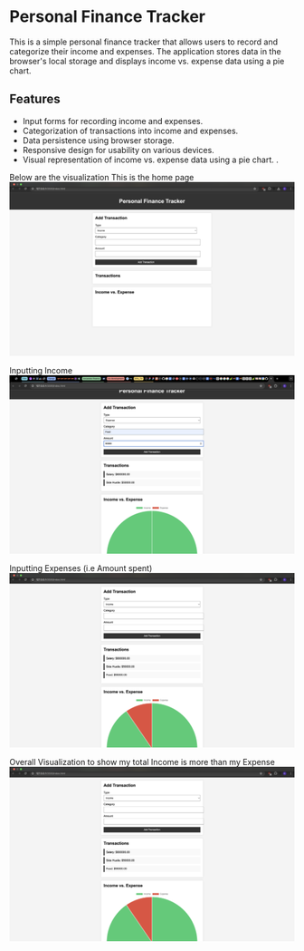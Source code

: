 # Personal Finance Tracker

This is a simple personal finance tracker that allows users to record and categorize their income and expenses. The application stores data in the browser's local storage and displays income vs. expense data using a pie chart.

## Features

- Input forms for recording income and expenses.
- Categorization of transactions into income and expenses.
- Data persistence using browser storage.
- Responsive design for usability on various devices.
- Visual representation of income vs. expense data using a pie chart.
.

Below are the visualization
This is the home page
![Home](assets/home2.png)

Inputting Income
![Expense](assets/expense.png)

Inputting Expenses (i.e Amount spent)
![Expense](assets/expense2.png)

Overall Visualization to show my total Income is more than my Expense
![Expense](assets/expense2.png)

